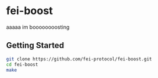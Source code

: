 # fei-boost

aaaaa im boooooooosting

## Getting Started

```sh
git clone https://github.com/fei-protocol/fei-boost.git
cd fei-boost
make
```

